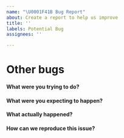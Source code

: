 ```yaml
---
name: "\U0001F41B Bug Report"
about: Create a report to help us improve
title: ''
labels: Potential Bug
assignees: ''

---
```


# Other bugs

<!-- 
Did you find a bug with something other than a command? Fill out the following:
-->

#### What were you trying to do?

<!-- Replace this line with a description of what you were trying to do -->

#### What were you expecting to happen?

<!-- Replace this line with a description of what you were expecting to happen -->

#### What actually happened?

<!-- Replace this line with a description of what actually happened. Include any error messages -->

#### How can we reproduce this issue?

<!-- Replace with numbered steps to reproduce the issue -->
